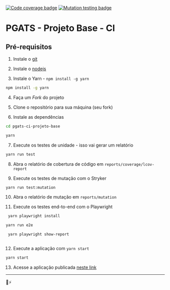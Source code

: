 [![Code coverage badge](https://img.shields.io/badge/coverage-100%25-brightgreen)](https://stryker-mutator.io/robo-coasters-example/reports/coverage/lcov-report/index.html)
[![Mutation testing badge](https://img.shields.io/endpoint?style=flat&url=https%3A%2F%2Fbadge-api.stryker-mutator.io%2Fgithub.com%2Fstryker-mutator%2Frobo-coasters-example%2Fmaster)](https://dashboard.stryker-mutator.io/reports/github.com/stryker-mutator/robo-coasters-example/master)

# PGATS - Projeto Base - CI

## Pré-requisitos

1. Instale o [git](https://git-scm.com)

2. Instale o [nodejs](https://nodejs.org/)

3. Instale o Yarn -
   `npm install -g yarn`

```sh {"id":"01J9EGBBE2MVKHJG2R5YQDYV18"}
npm install -g yarn
```

4. Faça um _Fork_ do projeto

5. Clone o repositório para sua máquina (seu fork)

6. Instale as dependências

```sh {"id":"01J9EFXBHFTSTDK4ET11PQCZJQ"}
cd pgats-ci-projeto-base
```

```sh {"id":"01J9EG9T1DK4JZKRQBPMX5AYTH"}
yarn
```

7. Execute os testes de unidade - isso vai gerar um relatório

```sh {"id":"01J9EFXBHFTSTDK4ET155840J8"}
yarn run test
```

8. Abra o relatório de cobertura de código em `reports/coverage/lcov-report`

9. Execute os testes de mutação com o Stryker

```sh {"id":"01J9EFXBHFTSTDK4ET15E8MR6Z"}
yarn run test:mutation
```

10. Abra o relatório de mutação em `reports/mutation`

11. Execute os testes end-to-end com o Playwright

```sh {"id":"01J9EGP5MM4SVZFV866QB8605K"}
 yarn playwright install
```

```sh {"id":"01J9EFXBHFTSTDK4ET18EBEM3Z"}
yarn run e2e
```

```sh {"id":"01J9EGWHWBD4V8HDS6VCMHFQ5Q"}
 yarn playwright show-report
```

```sh {"id":"01J9EHC6K61G0EMA9AY98P6G4B"}

```

12. Execute a aplicação com `yarn start`

```sh {"id":"01J9EGCN9MK1WTMJ56JV8EQKHR"}
yarn start
```

13. Acesse a aplicação publicada [neste link](https://pgats-ci-example.netlify.app)

---

💜⚡️
